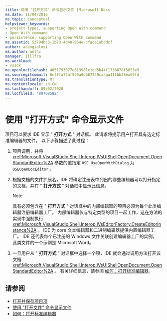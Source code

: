 ```yaml
---
title: 使用 "打开方式" 命令显示文件 |Microsoft Docs
ms.date: 11/04/2016
ms.topic: conceptual
helpviewer_keywords:
- project types, supporting Open With command
- Open With command
- persistence, supporting Open With command
ms.assetid: 53794bc3-1b73-4d40-954e-cfade1abddcf
author: acangialosi
ms.author: anthc
manager: jillfra
ms.workload:
- vssdk
ms.openlocfilehash: 4051793077e613981e1dd5b44f1736878f5853e9
ms.sourcegitcommit: 6cfffa72af599a9d667249caaaa411bb28ea69fd
ms.translationtype: MT
ms.contentlocale: zh-CN
ms.lasthandoff: 09/02/2020
ms.locfileid: "80708582"
---
```

# <a name="display-files-by-using-the-open-with-command"></a>使用 "打开方式" 命令显示文件
项目可以要求 IDE 显示 " **打开方式** " 对话框。 此请求将提示用户打开具有选定标准编辑器的文件。 以下步骤描述了此过程：

1. 项目调用，并将 <xref:Microsoft.VisualStudio.Shell.Interop.IVsUIShellOpenDocument.OpenStandardEditor%2A> 参数的值指定 `OSE_UseOpenWithDialog` 为 `OSEOpenDocEditor` 。

2. 根据文档的文件扩展名，IDE 将确定注册表中列出的哪些编辑器可以打开指定的文档，并在 " **打开方式** " 对话框中显示此信息。

    > [!NOTE]
    > 具有必须包含在 " **打开方式** " 对话框中的内部编辑器的项目必须为每个此类编辑器注册编辑器工厂。 内部编辑器仅与特定类型的项目一起工作，这在方法的实现中强制执行 <xref:Microsoft.VisualStudio.Shell.Interop.IVsEditorFactory.CreateEditorInstance%2A> 。 IDE 为 core 文本编辑器和二进制编辑器提供内置编辑器工厂。 IDE 还代表每个已注册的 Windows 文件关联创建编辑器工厂的实例。 此类文件的一个示例是 Microsoft Word。

3. 一旦用户从 " **打开方式** " 对话框中选择一个项，IDE 就会通过调用方法打开该文档 <xref:Microsoft.VisualStudio.Shell.Interop.IVsUIShellOpenDocument.OpenStandardEditor%2A> 。 有关详细信息，请参阅 [如何：打开标准编辑器](../../extensibility/how-to-open-standard-editors.md)。

## <a name="see-also"></a>请参阅
- [打开并保存项目项](../../extensibility/internals/opening-and-saving-project-items.md)
- [使用 "打开文件" 命令显示文件](../../extensibility/internals/displaying-files-by-using-the-open-file-command.md)
- [如何：打开标准编辑器](../../extensibility/how-to-open-standard-editors.md)
